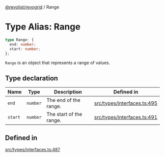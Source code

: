 [@revolist/revogrid](README.md) / Range

# Type Alias: Range

```ts
type Range: {
  end: number;
  start: number;
};
```

`Range` is an object that represents a range of values.

## Type declaration

| Name | Type | Description | Defined in |
| ------ | ------ | ------ | ------ |
| `end` | `number` | The end of the range. | [src/types/interfaces.ts:495](https://github.com/revolist/revogrid/blob/baf80d21081b40195ffd6e11abd1249f2fd26dae/src/types/interfaces.ts#L495) |
| `start` | `number` | The start of the range. | [src/types/interfaces.ts:491](https://github.com/revolist/revogrid/blob/baf80d21081b40195ffd6e11abd1249f2fd26dae/src/types/interfaces.ts#L491) |

## Defined in

[src/types/interfaces.ts:487](https://github.com/revolist/revogrid/blob/baf80d21081b40195ffd6e11abd1249f2fd26dae/src/types/interfaces.ts#L487)
